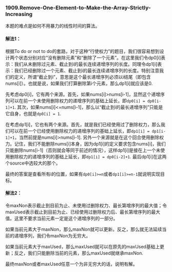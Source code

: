 ### 1909.Remove-One-Element-to-Make-the-Array-Strictly-Increasing

本题的难点是如何不用暴力的线性时间的算法。

#### 解法1：

根据To do or not to do的套路，对于这种“行使权力”的题目，我们很容易想到设计两个状态分别对应“没有删除元素”和“删除了一个元素”。在这里我们令dp0[i]表示：我们从未删除过元素、截止到i的最长连续递增序列的长度。同理令dp1[i]表示：我们已经删除过一个元素、截止到i的最长连续递增序列的长度。特别注意我们的定义，所谓“截止到i”，意思是这个最长递增序列必须以i结尾（即包含nums[i]）。也就是说，如果我们打算删除第i个元素，那么dp1[i]就应该是0.

先考虑dp0[i]，它有两个来源。首先，如果nums[i]>nums[i-1]，显然这个递增序列可以在前一个未使用删除权力的递增序列的基础上延长，即```dp0[i] = dp0[i-1]+1```. 其次，如果nums[i]<=nums[i-1]，那么以“截止到i的最长递增序列”只能是它自身，也就是```dp0[i] = 1```.

在考虑dp1[i]，它也有两个来源。首先，就是我们已经使用过了删除权力，那么我们可以在前一个已经使用删除权力的递增序列的基础上延长，即```dp1[i] = dp1[i-1]+1```，当然前提是nums[i]>nums[i-1]. 另外一个来源就是在这个回合使用删除权力。记住，我们不能删除nums[i]本身，因为dp1[i]的定义要求包含nums[i]，我们只能删除nums[i-1]（否则就会等同于前述的情况），这样dp1[i]是接在上一个未使用删除权力的递增序列的基础上延长，即```dp1[i] = dp0[i-2]+1```. 最后dp1[i]在这两个source中选较大的那个。

最终的答案是查看所有i的位置，如果有```dp0[i]>=n```或者```dp1[i]>=n-1```就说明实现目标。

#### 解法2：
令maxNon表示截止到目前为止、未使用过删除权力、最长第增序列的最大值；令maxUsed表示截止到目前为止、已经使用过删除权力后、最长第增序列的最大值。这里不要求当前元素一定是这个递增序列的一部分。

如果当前元素大于maxNon，那么maxNon就可以更新。反之，那么就无法延续当前的递增序列，我们令maxNon为无穷大。

如果当前元素大于maxUsed，那么maxUsed就可以在原先的maxUsed基础上更新；反之，我们只能删除当前的元素，那么maxUsed就继承maxNon.

最终maxNon或者maxUsed任意一个为非无穷大的话，说明有解。
